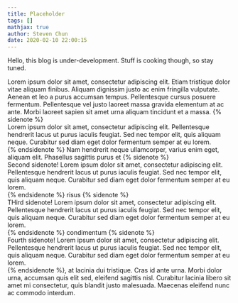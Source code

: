 ```yaml
---
title: Placeholder
tags: []
mathjax: true
author: Steven Chun
date: 2020-02-10 22:00:15
---
```


<p>Hello, this blog is under-development. Stuff is cooking though, so stay tuned.</p>
<p>Lorem ipsum dolor sit amet, consectetur adipiscing elit. Etiam tristique dolor vitae aliquam finibus. Aliquam dignissim justo ac enim fringilla vulputate. Aenean et leo a purus accumsan tempus. Pellentesque cursus posuere fermentum. Pellentesque vel justo laoreet massa gravida elementum at ac ante. Morbi laoreet sapien sit amet urna aliquam tincidunt et a massa. {% sidenote %}<br>Lorem ipsum dolor sit amet, consectetur adipiscing elit. Pellentesque hendrerit lacus ut purus iaculis feugiat. Sed nec tempor elit, quis aliquam neque. Curabitur sed diam eget dolor fermentum semper at eu lorem.<br>{% endsidenote %} Nam hendrerit neque ullamcorper, varius enim eget, aliquam elit. Phasellus sagittis purus et {% sidenote %}<br>Second sidenote! Lorem ipsum dolor sit amet, consectetur adipiscing elit. Pellentesque hendrerit lacus ut purus iaculis feugiat. Sed nec tempor elit, quis aliquam neque. Curabitur sed diam eget dolor fermentum semper at eu lorem.<br>{% endsidenote %} risus {% sidenote %}<br>THird sidenote! Lorem ipsum dolor sit amet, consectetur adipiscing elit. Pellentesque hendrerit lacus ut purus iaculis feugiat. Sed nec tempor elit, quis aliquam neque. Curabitur sed diam eget dolor fermentum semper at eu lorem.<br>{% endsidenote %} condimentum {% sidenote %}<br>Fourth sidenote! Lorem ipsum dolor sit amet, consectetur adipiscing elit. Pellentesque hendrerit lacus ut purus iaculis feugiat. Sed nec tempor elit, quis aliquam neque. Curabitur sed diam eget dolor fermentum semper at eu lorem.<br>{% endsidenote %}, at lacinia dui tristique. Cras id ante urna. Morbi dolor urna, accumsan quis elit sed, eleifend sagittis nisl. Curabitur lacinia libero sit amet mi consectetur, quis blandit justo malesuada. Maecenas eleifend nunc ac commodo interdum.</p>